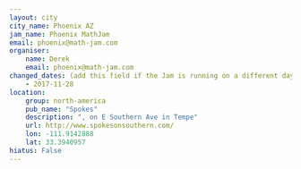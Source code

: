 ```yaml
---
layout: city
city_name: Phoenix AZ
jam_name: Phoenix MathJam
email: phoenix@math-jam.com
organiser:
    name: Derek
    email: phoenix@math-jam.com
changed_dates: (add this field if the Jam is running on a different day one month - give the date the Jam will happen)
    - 2017-11-28
location:
    group: north-america
    pub_name: "Spokes"
    description: ", on E Southern Ave in Tempe"
    url: http://www.spokesonsouthern.com/
    lon: -111.9142888
    lat: 33.3940957
hiatus: False
---
```

